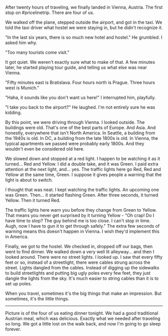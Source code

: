 After twenty hours of traveling, we finally landed in Vienna, Austria. The first stop on #pricelinetrip. There are four of us.

We walked off the plane, stepped outside the airport, and got in the taxi. We told the taxi driver what hostel we were staying in, but he didn't recognize it.

"In the last six years, there is so much new hotel and hostel." He grumbled. I asked him why.

"Too many tourists come visit."

It got quiet. We weren't exactly sure what to make of that. A few minutes later, he started playing tour guide, and telling us what else was near Vienna.

"Fifty minutes east is Bratislava. Four hours north is Prague. Three hours west is Munich."

"Haha, it sounds like you don't want us here!" I interrupted him, playfully.

"I take you back to the airport?" He laughed. I'm not entirely sure he was kidding.

By this point, we were driving through Vienna. I looked outside. The buildings were old. That's one of the best parts of Europe. And Asia. And honestly, everywhere that isn't North America. In Seattle, a building from the 1940s is old. In DC, a building from the late 1800s is old. In Vienna, the typical apartments we passed were probably early 1800s. And they wouldn't even be considered old here.

We slowed down and stopped at a red light. I happen to be watching it as it turned... Red and Yellow. I did a double take, and it was Green. I paid extra attention at the next light, and... yes. The traffic lights here go Red, Red and Yellow at the same time, Green. I suppose it gives people a warning that the light is about to switch.

I thought that was neat. I kept watching the traffic lights. An upcoming one was Green. Then... it started flashing Green. After three seconds, it turned Yellow. Then it turned Red.

The traffic lights here warn you before they change from Green to Yellow. That means you never get surprised by it turning Yellow - "Oh crap! Do I have time to stop? The guy behind me is too close. I can't stop in time. Augh, now I have to gun it to get through safely." The extra few seconds of warning means this doesn't happen in Vienna. I wish they'd implement this in America.

Finally, we got to the hostel. We checked in, dropped off our bags, then went to find dinner. We walked down a very well lit alleyway... and then I looked around. There were no street lights. I looked up. I saw that every fifty feet or so, instead of a streetlight, there were cables strung across the street. Lights dangled from the cables. Instead of digging up the sidewalks to build streetlights and putting big ugly poles every few feet, they just dangle the lights from the sky. It's much easier to string cables than it is to set up poles.

When you travel, sometimes it's the big things that make an impression. But sometimes, it's the little things.

***

Picture is of the four of us eating dinner tonight. We had a good traditional Austrian meal, which was delicious. Exactly what we needed after traveling so long. We got a little lost on the walk back, and now I'm going to go sleep forever.